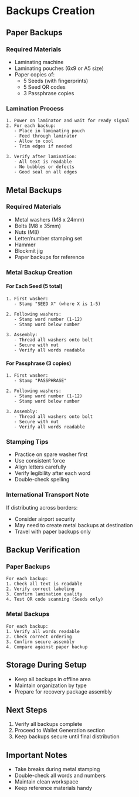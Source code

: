# Backups Creation

## Paper Backups

### Required Materials
- Laminating machine
- Laminating pouches (6x9 or A5 size)
- Paper copies of:
  - 5 Seeds (with fingerprints)
  - 5 Seed QR codes
  - 3 Passphrase copies

### Lamination Process
```
1. Power on laminator and wait for ready signal
2. For each backup:
   - Place in laminating pouch
   - Feed through laminator
   - Allow to cool
   - Trim edges if needed

3. Verify after lamination:
   - All text is readable
   - No bubbles or defects
   - Good seal on all edges
```

## Metal Backups

### Required Materials
- Metal washers (M8 x 24mm)
- Bolts (M8 x 35mm)
- Nuts (M8)
- Letter/number stamping set
- Hammer
- Blockmit jig
- Paper backups for reference

### Metal Backup Creation

#### For Each Seed (5 total)
```
1. First washer:
   - Stamp "SEED X" (where X is 1-5)
   
2. Following washers:
   - Stamp word number (1-12)
   - Stamp word below number
   
3. Assembly:
   - Thread all washers onto bolt
   - Secure with nut
   - Verify all words readable
```

#### For Passphrase (3 copies)
```
1. First washer:
   - Stamp "PASSPHRASE"
   
2. Following washers:
   - Stamp word number (1-12)
   - Stamp word below number
   
3. Assembly:
   - Thread all washers onto bolt
   - Secure with nut
   - Verify all words readable
```

### Stamping Tips
- Practice on spare washer first
- Use consistent force
- Align letters carefully
- Verify legibility after each word
- Double-check spelling

### International Transport Note
If distributing across borders:
- Consider airport security
- May need to create metal backups at destination
- Travel with paper backups only

## Backup Verification

### Paper Backups
```
For each backup:
1. Check all text is readable
2. Verify correct labeling
3. Confirm lamination quality
4. Test QR code scanning (Seeds only)
```

### Metal Backups
```
For each backup:
1. Verify all words readable
2. Check correct ordering
3. Confirm secure assembly
4. Compare against paper backup
```

## Storage During Setup
- Keep all backups in offline area
- Maintain organization by type
- Prepare for recovery package assembly

## Next Steps
1. Verify all backups complete
2. Proceed to Wallet Generation section
3. Keep backups secure until final distribution

## Important Notes
- Take breaks during metal stamping
- Double-check all words and numbers
- Maintain clean workspace
- Keep reference materials handy
